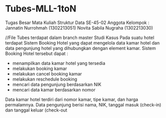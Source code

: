 # Tubes-MLL-1toN
Tugas Besar Mata Kuliah Struktur Data
SE-45-02
Anggota Kelompok :
Jannatin Nurrohmah    (1302213051)
Novita Sabila Nugraha (1302213030)

//File Tubes terdapat dalam branch master
Studi Kasus
Pada suatu hotel terdapat Sistem Booking Hotel yang dapat mengelola data kamar hotel dan data pengunjung hotel yang dihubungkan dengan element kamar. Sistem Booking Hotel tersebut dapat : 
- menampilkan data kamar hotel yang tersedia
- melakukan booking kamar
- melakukan cancel booking kamar
- melakukan reschedule booking
- mencari data pengunjung berdasarkan NIK
- mencari data kamar berdasarkan nomor

Data kamar hotel terdiri dari nomor kamar, tipe kamar, dan harga permalamnya. Data pengunjung berisi nama, NIK, tanggal masuk (check-in) dan tanggal keluar (check-out
